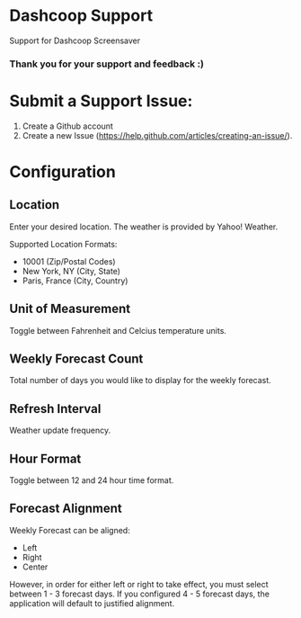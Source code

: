 # Dashcoop Support
Support for Dashcoop Screensaver

### Thank you for your support and feedback :)

# Submit a Support Issue:
1. Create a Github account
2. Create a new Issue (https://help.github.com/articles/creating-an-issue/).

# Configuration
## Location

Enter your desired location. The weather is provided by Yahoo! Weather.

Supported Location Formats:
* 10001 (Zip/Postal Codes)
* New York, NY (City, State)
* Paris, France (City, Country)

## Unit of Measurement

Toggle between Fahrenheit and Celcius temperature units.

## Weekly Forecast Count

Total number of days you would like to display for the weekly forecast.

## Refresh Interval

Weather update frequency.

## Hour Format

Toggle between 12 and 24 hour time format.


## Forecast Alignment

Weekly Forecast can be aligned:
* Left
* Right
* Center

However, in order for either left or right to take effect, you must select between 1 - 3 forecast days. If you configured 4 - 5 forecast days, the application will default to justified alignment.

